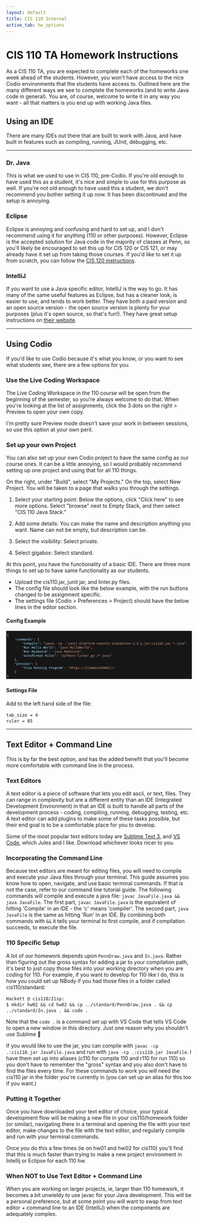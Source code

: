 ```yaml
---
layout: default
title: CIS 110 Internal
active_tab: hw_options
---
```



# CIS 110 TA Homework Instructions

As a CIS 110 TA, you are expected to complete each of the homeworks one week ahead of the students. However, you won't have access to the nice Codio environments that the students have access to. Outlined here are the many different ways we see to complete the homeworks (and to write Java code in general). You are, of course, welcome to write it in any way you want - all that matters is you end up with working Java files.

## Using an IDE
There are many IDEs out there that are built to work with Java, and have built in features such as compiling, running, JUnit, debugging, etc. 

---

### Dr. Java
This is what we used to use in CIS 110, pre-Codio. If you're old enough to have used this as a student, it's nice and simple to use for this purpose as well. If you're not old enough to have used this a student, we don't recommend you bother setting it up now. It has been discontinued and the setup is annoying.

### Eclipse
Eclipse is annoying and confusing and hard to set up, and I don't recommend using it for anything (110 or other purposes). However, Eclipse is the accepted solution for Java code in the majority of classes at Penn, so you'll likely be encouraged to set this up for CIS 120 or CIS 121, or may already have it set up from taking those courses. If you'd like to set it up from scratch, you can follow the [CIS 120 instructions](https://www.seas.upenn.edu/~cis120/21sp/eclipse_setup/).

### IntelliJ
If you want to use a Java specific editor, IntelliJ is the way to go. It has many of the same useful features as Eclipse, but has a cleaner look, is easier to use, and tends to work better. They have both a paid version and an open source version - the open source version is plenty for your purposes (plus it's open source, so that's fun!). They have great setup instructions on [their website](https://www.jetbrains.com/idea/download/#section=linux).

---

## Using Codio
If you'd like to use Codio because it's what you know, or you want to see what students see, there are a few options for you.

### Use the Live Coding Workspace
The Live Coding Workspace in the 110 course will be open from the beginning of the semester, so you're always welcome to do that. When you're looking at the list of assignments, click the 3 dots on the right > Preview to open your own copy.

I'm pretty sure Preview mode doesn't save your work in between sessions, so use this option at your own peril.

### Set up your own Project
You can also set up your own Codio project to have the same config as our course ones. It can be a little annoying, so I would probably recommend setting up one project and using that for all 110 things. 

On the right, under "Build", select "My Projects." On the top, select New Project. You will be taken to a page that walks you through the settings.

1. Select your starting point: Below the options, click "Click here" to see more options. Select "browse" next to Empty Stack, and then select "CIS 110 Java Stack."

2. Add some details: You can make the name and description anything you want. Name can not be empty, but description can be.

3. Select the visibility: Select private.

4. Select gigabox: Select standard.

At this point, you have the functionality of a basic IDE. There are three more things to set up to have same functionality as our students.
- Upload the cis110.jar, junit jar, and linter.py files. 
- The config file should look like the below example, with the run buttons changed to be assignment specific.
- The settings file (Codio > Preferences > Project) should have the below lines in the editor section.

#### Config Example

![config example](config_example.png)

#### Settings File
Add to the left hand side of the file:
```
tab_size = 4
ruler = 85
```
---

## Text Editor + Command Line
This is by far the best option, and has the added benefit that you'll become more comfortable with command line in the process.

### Text Editors

A text editor is a piece of software that lets you edit ascii, or text, files. They can range in complexity but are a different entity than an IDE (Integrated Development Environment) in that an IDE is built to handle all parts of the development process - coding, compiling, running, debugging, testing, etc. A text editor can add plugins to make some of these tasks possible, but their end goal is to be a comfortable place for you to develop.

Some of the most popular text editors today are [Sublime Text 3](https://www.sublimetext.com/3), and [VS Code](https://code.visualstudio.com/), which Jules and I like. Download whichever looks nicer to you.

### Incorporating the Command Line

Because text editors are meant for editing files, you will need to compile and execute your Java files through your terminal. This guide assumes you know how to open, navigate, and use basic terminal commands. If that is not the case, refer to our command line tutorial guide. The following commands will compile and execute a java file:
`javac JavaFile.java && java JavaFile`. The first part, `javac JavaFile.java` is the equivalent of hitting 'Compile' in an IDE - the 'c' means 'compiler'. The second part, `java JavaFile` is the same as hitting 'Run' in an IDE. By combining both commands with `&&` it tells your terminal to first compile, and if compilation succeeds, to execute the file.

### 110 Specific Setup

A lot of our homework depends upon `PennDraw.java` and `In.java`. Rather than figuring out the gross syntax for adding a jar to your compilation path, it's best to just copy those files into your working directory when you are coding for 110. For example, if you want to develop for 110 like I do, this is how you could set up NBody if you had those files in a folder called cis110/standard:

```Shell
Hackett @ cis110/21sp:
$ mkdir hw02 && cd hw02 && cp ../standard/PennDraw.java . && cp ../standard/In.java . && code .
```
Note that the `code .` is a command set up with VS Code that tells VS Code to open a new window in this directory. Just one reason why you shouldn't use Sublime 👀

If you would like to use the jar, you can compile with `javac -cp .:cis110.jar JavaFile.java` and run with `java -cp .:cis110.jar JavaFile`. I have them set up into aliases (c110 for compile 110 and r110 for run 110) so you don't have to remember the "gross" syntax and you also don't have to find the files every time. For these commands to work you will need the cis110 jar in the folder you're currently in (you can set up an alias for this too if you want.)


### Putting it Together

Once you have downloaded your text editor of choice, your typical development flow will be making a new file in your cis110/homework folder (or similar), navigating there in a terminal and opening the file with your text editor, make changes to the file with the text editor, and regularly compile and run with your terminal commands.

Once you do this a few times (ie on hw01 and hw02 for cis110) you'll find that this is much faster than trying to make a new project environment in Intellij or Eclipse for each 110 hw.

### When NOT to Use Text Editor + Command Line

When you are working on larger projects, ie, larger than 110 homework, it becomes a bit unwieldy to use javac for your Java development. This will be a personal preference, but at some point you will want to swap from text editor + command line to an IDE (IntelliJ) when the components are adequately complex.